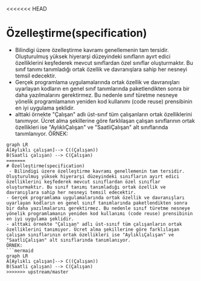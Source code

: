<<<<<<< HEAD
# Özelleştirme(specification)
 - Bilindigi üzere özelleştirme kavramı genellemenin tam tersidir. Oluşturulmuş yüksek hiyerarşi düzeyindeki sınıfların ayırt edici özelliklerini keşfederek mevcut sınıflardan özel sınıflar oluşturmaktır. Bu sınıf tanımı tanımladığı ortak özellik ve davranışlara sahip her nesneyi temsil edecektir. 
- Gerçek programlama uygulamalarında ortak özellik ve davranışları uyarlayan kodların en genel sınıf tanımlarında paketlendikten sonra bir daha yazılmalarını gerektirmez. Bu nedenle sınıf türetme nesneye yönelik programlamanın yeniden kod kullanımı (code reuse) prensibinin en iyi uygulama şeklidir.
- alttaki örnekte "Çalışan" adlı üst-sınıf tüm çalışanların ortak özelliklerini tanımıyor. Ücret alma şekillerine göre farklılaşan çalışan sınıflarının ortak özellikleri ise "AylıklıÇalışan" ve "SaatliÇalışan" alt sınıflarında tanımlanıyor.
ÖRNEK:
```mermaid
graph LR
A[Aylıklı çalışan]--> C((Çalışan))
B(Saatli çalışan) --> C(Çalışan)
=======
# Özelleştirme(specification)
 - Bilindigi üzere özelleştirme kavramı genellemenin tam tersidir. Oluşturulmuş yüksek hiyerarşi düzeyindeki sınıfların ayırt edici özelliklerini keşfederek mevcut sınıflardan özel sınıflar oluşturmaktır. Bu sınıf tanımı tanımladığı ortak özellik ve davranışlara sahip her nesneyi temsil edecektir. 
- Gerçek programlama uygulamalarında ortak özellik ve davranışları uyarlayan kodların en genel sınıf tanımlarında paketlendikten sonra bir daha yazılmalarını gerektirmez. Bu nedenle sınıf türetme nesneye yönelik programlamanın yeniden kod kullanımı (code reuse) prensibinin en iyi uygulama şeklidir.
- alttaki örnekte "Çalışan" adlı üst-sınıf tüm çalışanların ortak özelliklerini tanımıyor. Ücret alma şekillerine göre farklılaşan çalışan sınıflarının ortak özellikleri ise "AylıklıÇalışan" ve "SaatliÇalışan" alt sınıflarında tanımlanıyor.
ÖRNEK:
```mermaid
graph LR
A[Aylıklı çalışan]--> C((Çalışan))
B(Saatli çalışan) --> C(Çalışan)
>>>>>>> upstream/master

